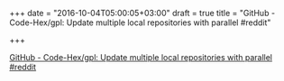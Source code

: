 +++
date = "2016-10-04T05:00:05+03:00"
draft = true
title = "GitHub - Code-Hex/gpl: Update multiple local repositories with parallel  #reddit"

+++

<p><a href="https://t.co/OUFjtGCB6e">GitHub - Code-Hex/gpl: Update multiple local repositories with parallel  #reddit</a></p>
